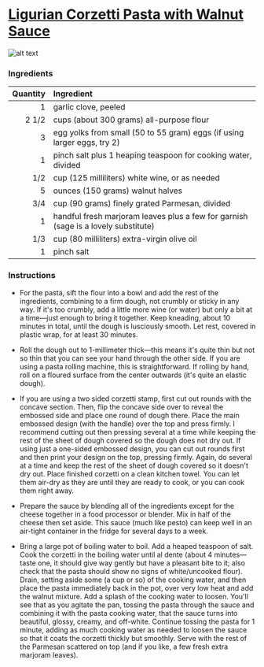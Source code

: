 # [Ligurian Corzetti Pasta with Walnut Sauce](http://food52.com/recipes/38257-ligurian-corzetti-pasta-with-walnut-sauce)
![alt text](https://images.food52.com/nm3hm0mtUqrwHjzLA5mnaCHAwCs=/753x502/d776fcf9-0b97-4c48-a4d0-18650618cfe9--corzetti-food52-IMG_0796.jpg)
### Ingredients
|Quantity|Ingredient|
----------:|:-------
|1|garlic clove, peeled|
|2 1/2|cups (about 300 grams) all-purpose flour|
|3|egg yolks from small (50 to 55 gram) eggs (if using larger eggs, try 2)|
|1|pinch salt plus 1 heaping teaspoon for cooking water, divided|
|1/2|cup (125 milliliters) white wine, or as needed|
|5|ounces (150 grams) walnut halves|
|3/4|cup (90 grams) finely grated Parmesan, divided|
|1|handful fresh marjoram leaves plus a few for garnish (sage is a lovely substitute)|
|1/3|cup (80 milliliters) extra-virgin olive oil|
|1|pinch salt|

### Instructions

* For the pasta, sift the flour into a bowl and add the rest of the ingredients, combining to a firm dough, not crumbly or sticky in any way. If it's too crumbly, add a little more wine (or water) but only a bit at a time—just enough to bring it together. Keep kneading, about 10 minutes in total, until the dough is lusciously smooth. Let rest, covered in plastic wrap, for at least 30 minutes.

* Roll the dough out to 1-millimeter thick—this means it's quite thin but not so thin that you can see your hand through the other side. If you are using a pasta rolling machine, this is straightforward. If rolling by hand, roll on a floured surface from the center outwards (it's quite an elastic dough).

* If you are using a two sided corzetti stamp, first cut out rounds with the concave section. Then, flip the concave side over to reveal the embossed side and place one round of dough there. Place the main embossed design (with the handle) over the top and press firmly. I recommend cutting out then pressing several at a time while keeping the rest of the sheet of dough covered so the dough does not dry out. If using just a one-sided embossed design, you can cut out rounds first and then print your design on the top, pressing firmly. Again, do several at a time and keep the rest of the sheet of dough covered so it doesn't dry out. Place finished corzetti on a clean kitchen towel. You can let them air-dry as they are until they are ready to cook, or you can cook them right away.

* Prepare the sauce by blending all of the ingredients except for the cheese together in a food processor or blender. Mix in half of the cheese then set aside. This sauce (much like pesto) can keep well in an air-tight container in the fridge for several days to a week.

* Bring a large pot of boiling water to boil. Add a heaped teaspoon of salt. Cook the corzetti in the boiling water until al dente (about 4 minutes—taste one, it should give way gently but have a pleasant bite to it; also check that the pasta should show no signs of white/uncooked flour). Drain, setting aside some (a cup or so) of the cooking water, and then place the pasta immediately back in the pot, over very low heat and add the walnut mixture. Add a splash of the cooking water to loosen. You'll see that as you agitate the pan, tossing the pasta through the sauce and combining it with the pasta cooking water, that the sauce turns into beautiful, glossy, creamy, and off-white. Continue tossing the pasta for 1 minute, adding as much cooking water as needed to loosen the sauce so that it coats the corzetti thickly but smoothly. Serve with the rest of the Parmesan scattered on top (and if you like, a few fresh extra marjoram leaves).